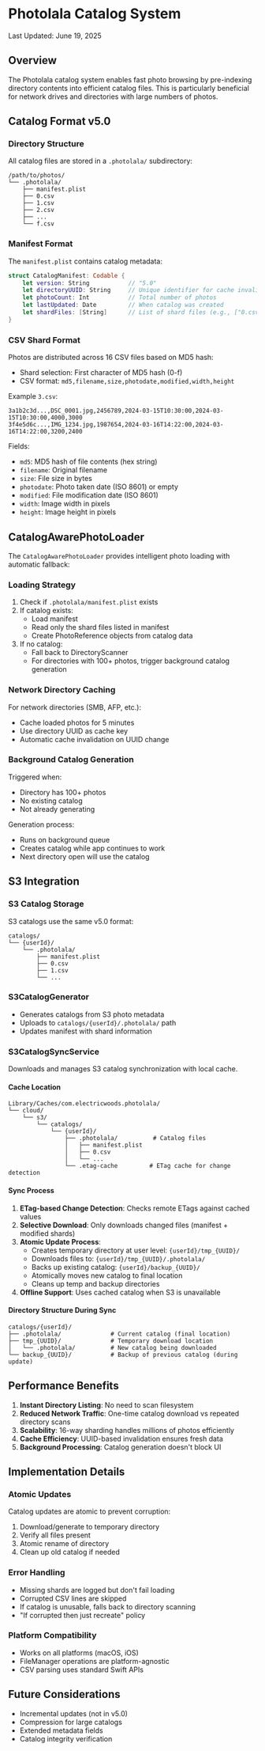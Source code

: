 # Photolala Catalog System

Last Updated: June 19, 2025

## Overview

The Photolala catalog system enables fast photo browsing by pre-indexing directory contents into efficient catalog files. This is particularly beneficial for network drives and directories with large numbers of photos.

## Catalog Format v5.0

### Directory Structure

All catalog files are stored in a `.photolala/` subdirectory:

```
/path/to/photos/
└── .photolala/
    ├── manifest.plist
    ├── 0.csv
    ├── 1.csv
    ├── 2.csv
    ├── ...
    └── f.csv
```

### Manifest Format

The `manifest.plist` contains catalog metadata:

```swift
struct CatalogManifest: Codable {
    let version: String           // "5.0"
    let directoryUUID: String     // Unique identifier for cache invalidation
    let photoCount: Int           // Total number of photos
    let lastUpdated: Date         // When catalog was created
    let shardFiles: [String]      // List of shard files (e.g., ["0.csv", "3.csv", "f.csv"])
}
```

### CSV Shard Format

Photos are distributed across 16 CSV files based on MD5 hash:
- Shard selection: First character of MD5 hash (0-f)
- CSV format: `md5,filename,size,photodate,modified,width,height`

Example `3.csv`:
```csv
3a1b2c3d...,DSC_0001.jpg,2456789,2024-03-15T10:30:00,2024-03-15T10:30:00,4000,3000
3f4e5d6c...,IMG_1234.jpg,1987654,2024-03-16T14:22:00,2024-03-16T14:22:00,3200,2400
```

Fields:
- `md5`: MD5 hash of file contents (hex string)
- `filename`: Original filename
- `size`: File size in bytes
- `photodate`: Photo taken date (ISO 8601) or empty
- `modified`: File modification date (ISO 8601)
- `width`: Image width in pixels
- `height`: Image height in pixels

## CatalogAwarePhotoLoader

The `CatalogAwarePhotoLoader` provides intelligent photo loading with automatic fallback:

### Loading Strategy

1. Check if `.photolala/manifest.plist` exists
2. If catalog exists:
   - Load manifest
   - Read only the shard files listed in manifest
   - Create PhotoReference objects from catalog data
3. If no catalog:
   - Fall back to DirectoryScanner
   - For directories with 100+ photos, trigger background catalog generation

### Network Directory Caching

For network directories (SMB, AFP, etc.):
- Cache loaded photos for 5 minutes
- Use directory UUID as cache key
- Automatic cache invalidation on UUID change

### Background Catalog Generation

Triggered when:
- Directory has 100+ photos
- No existing catalog
- Not already generating

Generation process:
- Runs on background queue
- Creates catalog while app continues to work
- Next directory open will use the catalog

## S3 Integration

### S3 Catalog Storage

S3 catalogs use the same v5.0 format:
```
catalogs/
└── {userId}/
    └── .photolala/
        ├── manifest.plist
        ├── 0.csv
        ├── 1.csv
        └── ...
```

### S3CatalogGenerator

- Generates catalogs from S3 photo metadata
- Uploads to `catalogs/{userId}/.photolala/` path
- Updates manifest with shard information

### S3CatalogSyncService

Downloads and manages S3 catalog synchronization with local cache.

#### Cache Location
```
Library/Caches/com.electricwoods.photolala/
└── cloud/
    └── s3/
        └── catalogs/
            └── {userId}/
                ├── .photolala/          # Catalog files
                │   ├── manifest.plist
                │   ├── 0.csv
                │   └── ...
                └── .etag-cache         # ETag cache for change detection
```

#### Sync Process
1. **ETag-based Change Detection**: Checks remote ETags against cached values
2. **Selective Download**: Only downloads changed files (manifest + modified shards)
3. **Atomic Update Process**:
   - Creates temporary directory at user level: `{userId}/tmp_{UUID}/`
   - Downloads files to: `{userId}/tmp_{UUID}/.photolala/`
   - Backs up existing catalog: `{userId}/backup_{UUID}/`
   - Atomically moves new catalog to final location
   - Cleans up temp and backup directories
4. **Offline Support**: Uses cached catalog when S3 is unavailable

#### Directory Structure During Sync
```
catalogs/{userId}/
├── .photolala/              # Current catalog (final location)
├── tmp_{UUID}/              # Temporary download location
│   └── .photolala/          # New catalog being downloaded
└── backup_{UUID}/           # Backup of previous catalog (during update)
```

## Performance Benefits

1. **Instant Directory Listing**: No need to scan filesystem
2. **Reduced Network Traffic**: One-time catalog download vs repeated directory scans
3. **Scalability**: 16-way sharding handles millions of photos efficiently
4. **Cache Efficiency**: UUID-based invalidation ensures fresh data
5. **Background Processing**: Catalog generation doesn't block UI

## Implementation Details

### Atomic Updates

Catalog updates are atomic to prevent corruption:
1. Download/generate to temporary directory
2. Verify all files present
3. Atomic rename of directory
4. Clean up old catalog if needed

### Error Handling

- Missing shards are logged but don't fail loading
- Corrupted CSV lines are skipped
- If catalog is unusable, falls back to directory scanning
- "If corrupted then just recreate" policy

### Platform Compatibility

- Works on all platforms (macOS, iOS)
- FileManager operations are platform-agnostic
- CSV parsing uses standard Swift APIs

## Future Considerations

- Incremental updates (not in v5.0)
- Compression for large catalogs
- Extended metadata fields
- Catalog integrity verification